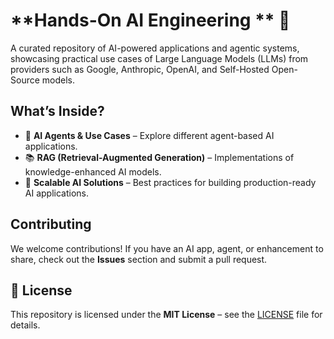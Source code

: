 # **Hands-On AI Engineering ** 🚀

A curated repository of AI-powered applications and agentic systems, showcasing practical use cases of Large Language Models (LLMs) from providers such as Google, Anthropic, OpenAI, and Self-Hosted Open-Source models.  

## **What’s Inside?**  
- 🤖 **AI Agents & Use Cases** – Explore different agent-based AI applications.  
- 📚 **RAG (Retrieval-Augmented Generation)** – Implementations of knowledge-enhanced AI models.  
- 🚀 **Scalable AI Solutions** – Best practices for building production-ready AI applications.  

## **Contributing**  
We welcome contributions! If you have an AI app, agent, or enhancement to share, check out the **Issues** section and submit a pull request.  

## **📜 License**  
This repository is licensed under the **MIT License** – see the [LICENSE](./LICENSE) file for details.  
